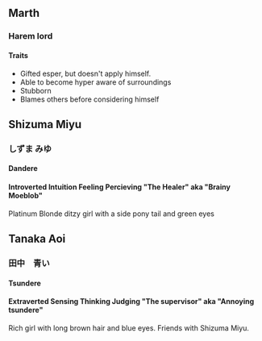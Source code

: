 ## Marth
### Harem lord
#### Traits
  * Gifted esper, but doesn't apply himself.
  * Able to become hyper aware of surroundings
  * Stubborn
  * Blames others before considering himself


## Shizuma Miyu
### しずま みゆ
#### Dandere
#### Introverted Intuition Feeling Percieving "The Healer" aka "Brainy Moeblob"

Platinum Blonde ditzy girl with a side pony tail and green eyes



## Tanaka Aoi
### 田中　青い
#### Tsundere
#### Extraverted Sensing Thinking Judging "The supervisor" aka "Annoying tsundere"


Rich girl with long brown hair and blue eyes. Friends with Shizuma Miyu.

